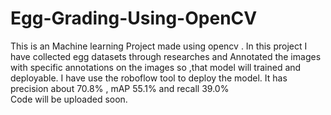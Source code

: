 # Egg-Grading-Using-OpenCV
This is an Machine learning Project made using opencv . In this project I have collected egg datasets through researches and Annotated the images with specific annotations on the images so ,that model will trained and deployable. I have use the roboflow tool to deploy the model.
It has precision about 70.8% , mAP 55.1% and recall 39.0%  
Code will be uploaded soon.
